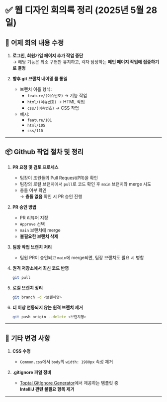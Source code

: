 
# ✅ 웹 디자인 회의록 정리 (2025년 5월 28일)

## 📌 어제 회의 내용 수정

1. **로그인, 회원가입 페이지 추가 작업 중단**  
   → 해당 기능은 최소 구현만 유지하고, 각자 담당하는 **메인 페이지 작업에 집중하기로 결정**

2. **향후 git 브랜치 네이밍 룰 통일**  
   - 브랜치 이름 형식:  
     - `feature/(이슈번호)` → 기능 작업  
     - `html/(이슈번호)` → HTML 작업  
     - `css/(이슈번호)` → CSS 작업  
   - 예시:  
     - `feature/101`  
     - `html/105`  
     - `css/110`

---

## 📦 Github 작업 절차 및 정리

1. **PR 요청 및 검토 프로세스**
   - 팀장이 조원들의 Pull Request(PR)을 확인
   - 팀장의 로컬 브랜치에서 `pull`로 코드 확인 후 `main` 브랜치와 merge 시도
   - 충돌 여부 확인  
     → **충돌 없음** 확인 시 PR 승인 진행

2. **PR 승인 방법**
   - PR 리뷰어 지정
   - `Approve` 선택
   - `main` 브랜치에 merge
   - **불필요한 브랜치 삭제**

3. **팀장 작업 브랜치 처리**
   - 팀원 PR이 승인되고 `main`에 merge되면, 팀장 브랜치도 필요 시 병합

4. **원격 저장소에서 최신 코드 반영**
   ```bash
   git pull
   ```

5. **로컬 브랜치 정리**
   ```bash
   git branch -d <브랜치명>
   ```

6. **더 이상 연동되지 않는 원격 브랜치 제거**
   ```bash
   git push origin --delete <브랜치명>
   ```

---

## 🧼 기타 변경 사항

1. **CSS 수정**
   - `Common.css`에서 `body`의 `width: 1980px` 속성 제거

2. **.gitignore 파일 정비**
   - [Toptal GitIgnore Generator](https://www.toptal.com/developers/gitignore)에서 제공하는 템플릿 중  
     **IntelliJ 관련 불필요 항목 제거**

---
